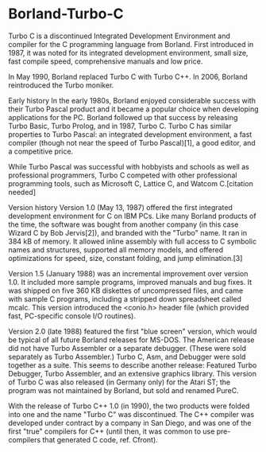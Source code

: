 # Borland-Turbo-C

Turbo C is a discontinued Integrated Development Environment and compiler for the C programming language from Borland. First introduced in 1987, it was noted for its integrated development environment, small size, fast compile speed, comprehensive manuals and low price.

In May 1990, Borland replaced Turbo C with Turbo C++. In 2006, Borland reintroduced the Turbo moniker.

Early history
In the early 1980s, Borland enjoyed considerable success with their Turbo Pascal product and it became a popular choice when developing applications for the PC. Borland followed up that success by releasing Turbo Basic, Turbo Prolog, and in 1987, Turbo C. Turbo C has similar properties to Turbo Pascal: an integrated development environment, a fast compiler (though not near the speed of Turbo Pascal)[1], a good editor, and a competitive price.

While Turbo Pascal was successful with hobbyists and schools as well as professional programmers, Turbo C competed with other professional programming tools, such as Microsoft C, Lattice C, and Watcom C.[citation needed]

Version history
Version 1.0 (May 13, 1987) offered the first integrated development environment for C on IBM PCs. Like many Borland products of the time, the software was bought from another company (in this case Wizard C by Bob Jervis[2]), and branded with the "Turbo" name. It ran in 384 kB of memory. It allowed inline assembly with full access to C symbolic names and structures, supported all memory models, and offered optimizations for speed, size, constant folding, and jump elimination.[3]

Version 1.5 (January 1988) was an incremental improvement over version 1.0. It included more sample programs, improved manuals and bug fixes. It was shipped on five 360 KB diskettes of uncompressed files, and came with sample C programs, including a stripped down spreadsheet called mcalc. This version introduced the <conio.h> header file (which provided fast, PC-specific console I/O routines).

Version 2.0 (late 1988) featured the first "blue screen" version, which would be typical of all future Borland releases for MS-DOS. The American release did not have Turbo Assembler or a separate debugger. (These were sold separately as Turbo Assembler.) Turbo C, Asm, and Debugger were sold together as a suite. This seems to describe another release: Featured Turbo Debugger, Turbo Assembler, and an extensive graphics library. This version of Turbo C was also released (in Germany only) for the Atari ST; the program was not maintained by Borland, but sold and renamed PureC.

With the release of Turbo C++ 1.0 (in 1990), the two products were folded into one and the name "Turbo C" was discontinued. The C++ compiler was developed under contract by a company in San Diego, and was one of the first "true" compilers for C++ (until then, it was common to use pre-compilers that generated C code, ref. Cfront).
